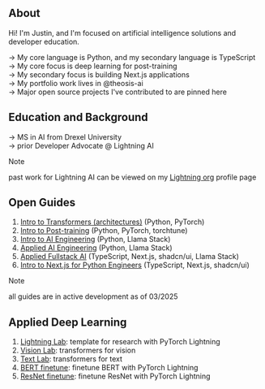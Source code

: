 ## About
Hi! I'm Justin, and I'm focused on artificial intelligence solutions and developer education. 

→ My core language is Python, and my secondary language is TypeScript <br/>
→ My core focus is deep learning for post-training <br/>
→ My secondary focus is building Next.js applications <br/>
→ My portfolio work lives in <a href="https://github.com/theosis-ai" style="text-decoration: none">@theosis-ai</a> <br/>
→ Major open source projects I've contributed to are pinned here

## Education and Background

→ MS in AI from Drexel University <br/>
→ prior Developer Advocate @ Lightning AI 

> [!NOTE]
> past work for Lightning AI can be viewed on my [Lightning org](https://lightning.ai/justin) profile page <br/>

## Open Guides

1. [Intro to Transformers (architectures)](https://github.com/jxtngx/transformers-cookbook) (Python, PyTorch)
2. [Intro to Post-training](https://github.com/jxtngx/intro-to-post-training) (Python, PyTorch, torchtune)
3. [Intro to AI Engineering](https://github.com/jxtngx/intro-to-applied-ai) (Python, Llama Stack)
4. [Applied AI Engineering](https://github.com/jxtngx/applied-ai-engineering) (Python, Llama Stack)
5. [Applied Fullstack AI](https://github.com/jxtngx/applied-fullstack-ai) (TypeScript, Next.js, shadcn/ui, Llama Stack)
6. [Intro to Next.js for Python Engineers](https://github.com/jxtngx/intro-to-nextjs-for-python-engineers) (TypeScript, Next.js, shadcn/ui)

> [!NOTE]
> all guides are in active development as of 03/2025

## Applied Deep Learning

1. [Lightning Lab](https://github.com/jxtngx/lightning-lab): template for research with PyTorch Lightning
2. [Vision Lab](https://github.com/jxtngx/vision-lab): transformers for vision
3. [Text Lab](https://github.com/jxtngx/text-lab): transformers for text
4. [BERT finetune](https://github.com/jxtngx/bert-finetune): finetune BERT with PyTorch Lightning
5. [ResNet finetune](https://github.com/jxtngx/resnet-finetune): finetune ResNet with PyTorch Lightning

